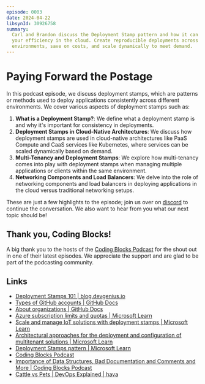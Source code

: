 ```yaml
---
episode: 0003
date: 2024-04-22
libsynId: 30926758
summary:
  Carl and Brandon discuss the Deployment Stamp pattern and how it can improve
  your efficiency in the cloud. Create reproducible deployments across multiple
  environments, save on costs, and scale dynamically to meet demand.
---
```


# Paying Forward the Postage

In this podcast episode, we discuss deployment stamps, which are patterns or
methods used to deploy applications consistently across different environments.
We cover various aspects of deployment stamps such as:

1. **What is a Deployment Stamp?**: We define what a deployment stamp is and why
   it's important for consistency in deployments.
2. **Deployment Stamps in Cloud-Native Architectures**: We discuss how
   deployment stamps are used in cloud-native architectures like PaaS Compute
   and CaaS services like Kubernetes, where services can be scaled dynamically
   based on demand.
3. **Multi-Tenancy and Deployment Stamps**: We explore how multi-tenancy comes
   into play with deployment stamps when managing multiple applications or
   clients within the same environment.
4. **Networking Components and Load Balancers**: We delve into the role of
   networking components and load balancers in deploying applications in the
   cloud versus traditional networking setups.

These are just a few highlights to the episode; join us over on
[discord](http://discord.cloudchat.tech/) to continue the conversation. We also
want to hear from you what our next topic should be!

## Thank you, Coding Blocks!

A big thank you to the hosts of the
[Coding Blocks Podcast](https://www.codingblocks.net/) for the shout out in one
of their latest episodes. We appreciate the support and are glad to be part of
the podcasting community.

## Links

- [Deployment Stamps 101 | blog.devgenius.io](https://blog.devgenius.io/deployment-stamps-101-7c04a6f704a2)
- [Types of GitHub accounts | GitHub Docs](https://docs.github.com/en/get-started/learning-about-github/types-of-github-accounts)
- [About organizations | GitHub Docs](https://docs.github.com/en/organizations/collaborating-with-groups-in-organizations/about-organizations)
- [Azure subscription limits and quotas | Microsoft Learn](https://docs.microsoft.com/en-us/azure/azure-subscription-service-limits)
- [Scale and manage IoT solutions with deployment stamps | Microsoft Learn](https://learn.microsoft.com/en-us/azure/architecture/example-scenario/iot/application-stamps)
- [Architectural approaches for the deployment and configuration of multitenant solutions | Microsoft Learn](https://learn.microsoft.com/en-us/azure/architecture/guide/multitenant/approaches/deployment-configuration#deployment-stamps-pattern)
- [Deployment Stamps pattern | Microsoft Learn](https://learn.microsoft.com/en-us/azure/architecture/patterns/deployment-stamp)
- [Coding Blocks Podcast](https://www.codingblocks.net/)
- [Importance of Data Structures, Bad Documentation and Comments and More | Coding Blocks Podcast](https://www.codingblocks.net/podcast/importance-of-data-structures-bad-documentation-and-comments-and-more/#more-43308)
- [Cattle vs Pets | DevOps Explained | hava](https://www.hava.io/blog/cattle-vs-pets-devops-explained)
